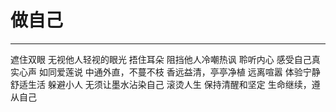 # 做自己
---

遮住双眼
无视他人轻视的眼光
捂住耳朵
阻挡他人冷嘲热讽
聆听内心
感受自己真实心声
如同爱莲说
中通外直，不蔓不枝
香远益清，亭亭净植
远离喧嚣
体验宁静舒适生活
躲避小人
无须让墨水沾染自己
滚烫人生
保持清醒和坚定
生命继续，遵从自己